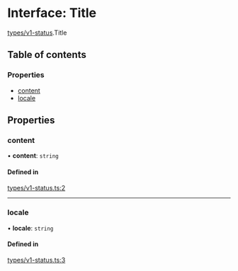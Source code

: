 # Interface: Title

[types/v1-status](../modules/types_v1_status.md).Title

## Table of contents

### Properties

- [content](types_v1_status.Title.md#content)
- [locale](types_v1_status.Title.md#locale)

## Properties

### content

• **content**: `string`

#### Defined in

[types/v1-status.ts:2](https://github.com/jameslinimk/unofficial-valorant-api/blob/1def087/package/src/types/v1-status.ts#L2)

___

### locale

• **locale**: `string`

#### Defined in

[types/v1-status.ts:3](https://github.com/jameslinimk/unofficial-valorant-api/blob/1def087/package/src/types/v1-status.ts#L3)
